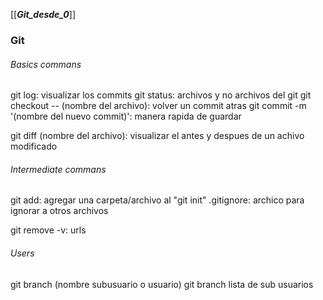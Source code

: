[[___Git_desde_0___]]

### Git
######  Basics commans 
git log: visualizar los commits
git status: archivos y no archivos del git
git checkout -- (nombre del archivo): volver un commit atras
git commit -m '(nombre del nuevo commit)': manera rapida de guardar

git diff (nombre del archivo): visualizar el antes y despues de un achivo modificado

###### Intermediate commans
git add: agregar una carpeta/archivo al "git init"
.gitignore: archico para ignorar a otros archivos


git remove -v: urls

###### Users
git branch (nombre subusuario o usuario)
git branch lista de sub usuarios


